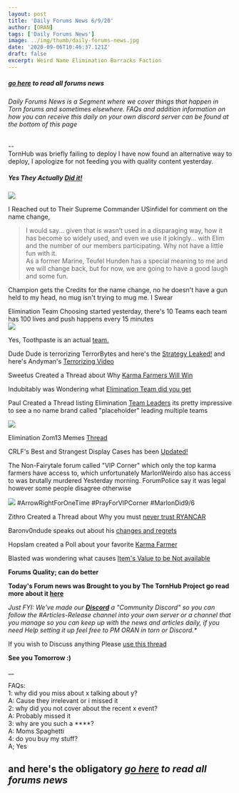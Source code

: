 ```yaml
---
layout: post
title: 'Daily Forums News 6/9/20'
author: [ORAN]
tags: ['Daily Forums News']
image: ../img/thumb/daily-forums-news.jpg
date: '2020-09-06T10:46:37.121Z'
draft: false
excerpt: Weird Name Elimination Barracks Faction   
---
```


##### _[go here](../../tags/daily-forums-news/) to read all forums news_   



###### Daily Forums News is a Segment where we cover things that happen in Torn forums and sometimes elsewhere. FAQs and addition information on how you can receive this daily on your own discord server can be found at the bottom of this page  

--  
TornHub was briefly failing to deploy I have now found an alternative way to deploy, I apologize for not feeding you with quality content yesterday.  

##### Yes They Actually [Did it!](https://www.torn.com/forums.php#/p=threads&f=9&t=16184176)
![](https://i.oran.pw/images/hoVus.jpg)  

I Reached out to Their Supreme Commander USinfidel for comment on the name change,
>I would say... given that is wasn’t used in a disparaging way, how it has become so widely used, and even we use it jokingly... with Elim and the number of our members participating. Why not have a little fun with it.  
As a former Marine, Teufel Hunden has a special meaning to me and we will change back, but for now, we are going to have a good laugh and some fun.  

Champion gets the Credits for the name change, no he doesn't have a gun held to my head, no mug isn't trying to mug me. I Swear  

Elimination Team Choosing started yesterday, there's 10 Teams each team has 100 lives and push happens every 15 minutes  
![](https://i.gyazo.com/d613a06b8bb22626bc42e5a0126840df.png  
)

Yes, Toothpaste is an actual [team.](https://www.torn.com/forums.php#/p=threads&f=2&t=16183863&b=0&a=0)   

Dude Dude is terrorizing TerrorBytes and here's the [Strategy Leaked!](https://www.torn.com/forums.php#/p=threads&f=2&t=16184080&b=0&a=0)  and here's Andyman's [Terrorizing Video](https://www.torn.com/forums.php#/p=threads&f=2&t=16184048&b=0&a=0)  

Sweetus Created a Thread about Why [Karma Farmers Will Win](https://www.torn.com/forums.php#/p=threads&f=2&t=16183921&b=0&a=0)  

Indubitably was Wondering what [Elimination Team did you get](https://www.torn.com/forums.php#/p=threads&f=2&t=16183800&b=0&a=0)   

Paul Created a Thread listing Elimination [Team Leaders](https://www.torn.com/forums.php?p=threads&f=2&t=16183984&b=0&a=0) its pretty impressive to see a no name brand called "placeholder" leading multiple teams   

![](https://i.gyazo.com/a0a0cf79197f7d3e60e546c5797d76c6.png)  

Elimination Zom13 Memes [Thread](https://www.torn.com/forums.php#/p=threads&f=2&t=16184004&b=0&a=0)    

CRLF's Best and Strangest Display Cases has been [Updated!](https://www.torn.com/forums.php#/p=threads&f=2&t=16164370&b=0&a=0)    

The Non-Fairytale forum called "VIP Corner" which only the top karma farmers have access to, which unfortunately MarlonWeirdo also has access to was brutally murdered Yesterday morning. ForumPolice say it was legal however some people disagree otherwise  

![](https://i.gyazo.com/b3bf1232f83528ce3b4d9e5b906b2bbb.png)
 #ArrowRightForOneTime #PrayForVIPCorner #MarlonDid9/6  

Zithro Created a Thread about Why you must [never trust RYANCAR](https://www.torn.com/forums.php#/p=threads&f=2&t=16183623&b=0&a=0)  

Baronv0ndude speaks out about his [changes and regrets](https://www.torn.com/forums.php#/p=threads&f=2&t=16183743&b=0&a=0)   

Hopslam created a Poll about your favorite [Karma Farmer](https://www.torn.com/forums.php#/p=threads&f=2&t=16183862&b=0&a=0)  

Blasted was wondering what causes [Item's Value to be Not available](https://www.torn.com/forums.php#/p=threads&f=3&t=16184160)  


**Forums Quality; can do better**

**Today's Forum news was Brought to you by The TornHub Project go read more about it [here](https://torn.oran.pw/welcome-to-tornhub/)**   

_Just FYI: We've made our **[Discord](https://discord.gg/yvNCTXB)** a "Community Discord" so you can follow the #Articles-Release channel into your own server or a channel that you manage so you can keep up with the news and articles daily, if you need Help setting it up feel free to PM ORAN in torn or Discord.*_   

If you wish to Discuss anything Please [use this thread](https://www.torn.com/forums.php#/p=threads&f=2&t=16166542)   

**See you Tomorrow :)**  

__

FAQs:  
1: why did you miss about x talking about y?  
A: Cause they irrelevant or i missed it   
2: why did you not cover about the recent x event?  
A: Probably missed it  
3: why are you such a ****?  
A: Moms Spaghetti  
4: do you buy my stuff?  
A; Yes  

## and here's the obligatory _[go here](../../tags/daily-forums-news/) to read all forums news_  
